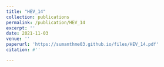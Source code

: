 ```yaml
---
title: "HEV_14"
collection: publications
permalink: /publication/HEV_14
excerpt: ''
date: 2021-11-03
venue: ''
paperurl: 'https://sumanthme03.github.io/files/HEV_14.pdf'
citation: #''

---
```


[Download paper here]: (https://sumanthme03.github.io/files/HEV_14.pdf)







